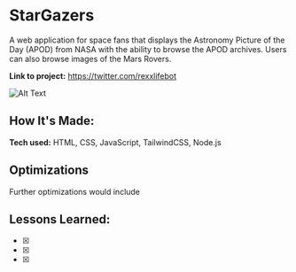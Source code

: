 # StarGazers

A web application for space fans that displays the Astronomy Picture of the Day (APOD) from NASA with the ability to browse the APOD archives. Users can also browse images of the Mars Rovers.

**Link to project:** https://twitter.com/rexxlifebot

![Alt Text](https://i.ibb.co/VDs5rvK/Screenshot-2022-08-09-at-18-56-03.png)

## How It's Made:



**Tech used:** HTML, CSS, JavaScript, TailwindCSS, Node.js


## Optimizations

Further optimizations would include 


## Lessons Learned:

- [x] 
- [x] 
- [x] 
